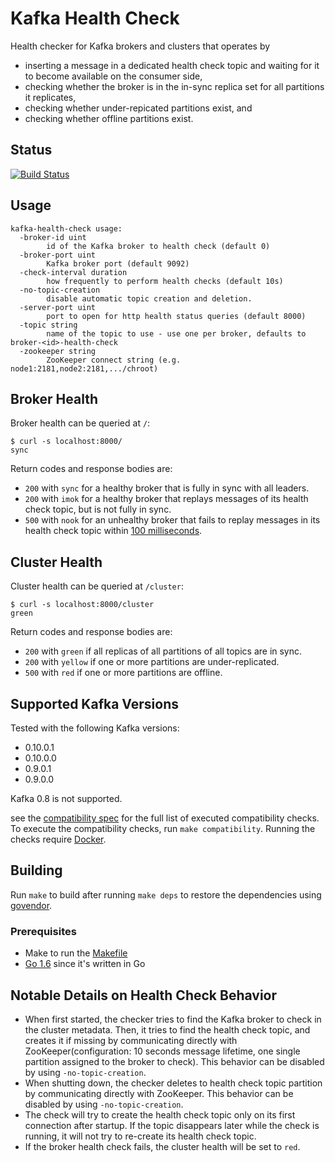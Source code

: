 # Kafka Health Check

Health checker for Kafka brokers and clusters that operates by

* inserting a message in a dedicated health check topic and waiting for it to
become available on the consumer side,
* checking whether the broker is in the in-sync replica set for all partitions it replicates,
* checking whether under-repicated partitions exist, and
* checking whether offline partitions exist.

## Status
[![Build Status](https://travis-ci.org/andreas-schroeder/kafka-health-check.svg?branch=master)](https://travis-ci.org/andreas-schroeder/kafka-health-check)

## Usage

```
kafka-health-check usage:
  -broker-id uint
    	id of the Kafka broker to health check (default 0)
  -broker-port uint
    	Kafka broker port (default 9092)
  -check-interval duration
    	how frequently to perform health checks (default 10s)
  -no-topic-creation
    	disable automatic topic creation and deletion.
  -server-port uint
    	port to open for http health status queries (default 8000)
  -topic string
    	name of the topic to use - use one per broker, defaults to broker-<id>-health-check
  -zookeeper string
    	ZooKeeper connect string (e.g. node1:2181,node2:2181,.../chroot)
```

## Broker Health

Broker health can be queried at `/`:

```
$ curl -s localhost:8000/
sync
```

Return codes and response bodies are:
* `200` with `sync` for a healthy broker that is fully in sync with all leaders.
* `200` with `imok` for a healthy broker that replays messages of its health
                    check topic, but is not fully in sync.
* `500` with `nook` for an unhealthy broker that fails to replay messages in its health
  check topic within [100 milliseconds](./main.go#L42).

## Cluster Health

Cluster health can be queried at `/cluster`:

```
$ curl -s localhost:8000/cluster
green
```

Return codes and response bodies are:
* `200` with `green`  if all replicas of all partitions of all topics are in sync.
* `200` with `yellow` if one or more partitions are under-replicated.
* `500` with `red` if one or more partitions are offline.

## Supported Kafka Versions

Tested with the following Kafka versions:

* 0.10.0.1
* 0.10.0.0
* 0.9.0.1
* 0.9.0.0

Kafka 0.8 is not supported.

see the [compatibility spec](./compatibility/spec.yaml) for the full list of executed compatibility checks.
To execute the compatibility checks, run `make compatibility`. Running the checks require [Docker](https://www.docker.com/).

## Building

Run `make` to build after running `make deps` to restore the dependencies using [govendor](https://github.com/kardianos/govendor).

### Prerequisites

* Make to run the [Makefile](Makefile)
* [Go 1.6](https://golang.org/dl/) since it's written in Go


## Notable Details on Health Check Behavior

* When first started, the checker tries to find the Kafka broker to check in the cluster metadata. Then, it tries to
  find the health check topic, and creates it if missing by communicating directly with ZooKeeper(configuration:
  10 seconds message lifetime, one single partition assigned to the broker to check).
  This behavior can be disabled by using `-no-topic-creation`.
* When shutting down, the checker deletes to health check topic partition by communicating directly with ZooKeeper.
  This behavior can be disabled by using `-no-topic-creation`.
* The check will try to create the health check topic only on its first connection after startup. If the topic
  disappears later while the check is running, it will not try to re-create its health check topic.
* If the broker health check fails, the cluster health will be set to `red`.
